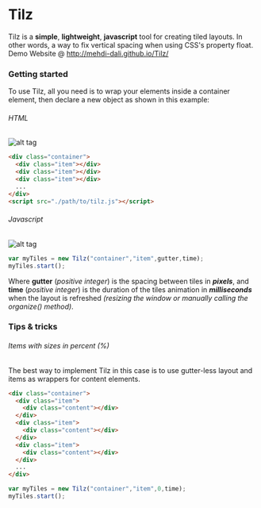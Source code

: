 # Tilz
Tilz is a **simple**, **lightweight**, **javascript** tool for creating tiled layouts. In other words, a way to fix vertical spacing when using CSS's property float.  
Demo Website @ http://mehdi-dali.github.io/Tilz/
### Getting started
To use Tilz, all you need is to wrap your elements inside a container element, then declare a new object as shown in this example:
###### HTML
![alt tag](https://cloud.githubusercontent.com/assets/15676122/10978603/bf8635f2-83ef-11e5-9849-67c48976e58a.png)
```html
<div class="container">
  <div class="item"></div>
  <div class="item"></div>
  <div class="item"></div>
  ...
</div>
<script src="./path/to/tilz.js"></script>
```
###### Javascript
![alt tag](https://cloud.githubusercontent.com/assets/15676122/10978604/bfafd894-83ef-11e5-8880-9b3de56be4aa.png)
```javascript
var myTiles = new Tilz("container","item",gutter,time);
myTiles.start();
```
Where **gutter** (*positive integer*) is the spacing between tiles in ***pixels***, and **time** (*positive integer*) is the duration of the tiles animation in ***milliseconds*** when the layout is refreshed *(resizing the window or manually calling the organize() method)*.

### Tips & tricks
###### Items with sizes in percent (%)
The best way to implement Tilz in this case is to use gutter-less layout and items as wrappers for content elements.
```html
<div class="container">
  <div class="item">
    <div class="content"></div>
  </div>
  <div class="item">
    <div class="content"></div>
  </div>
  <div class="item">
    <div class="content"></div>
  </div>
  ...
</div>
```
```javascript
var myTiles = new Tilz("container","item",0,time);
myTiles.start();
```
